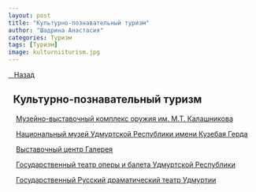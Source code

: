 ```yaml
---
layout: post
title: "Культурно-познавательный туризм"
author: "Шадрина Анастасия"
categories: Туризм
tags: [Туризм]
image: kulturniiturism.jpg
---
```


<p class="lead"><a href="{{ site.baseurl }}/">&nbsp;&nbsp;&nbsp;Назад</a> </p>

## &nbsp;&nbsp;Культурно-познавательный туризм

&nbsp;&nbsp;&nbsp;&nbsp;[Музейно-выставочный комплекс оружия им. М.Т. Калашникова](/pages/kalashnikov.md)

&nbsp;&nbsp;&nbsp;&nbsp;[Национальный музей Удмуртской Республики имени Кузебая Герда](/pages/musei_imeni_gerda.md)

&nbsp;&nbsp;&nbsp;&nbsp;[Выставочный центр Галерея](/pages/galereya.md)

&nbsp;&nbsp;&nbsp;&nbsp;[Государственный театр оперы и балета Удмуртской Республики](/pages/theatre_operi_baleta.md)

&nbsp;&nbsp;&nbsp;&nbsp;[Государственный Русский драматический театр Удмуртии](/pages/dramteatr.md)